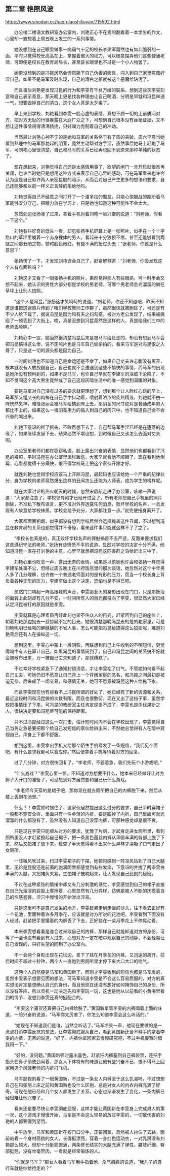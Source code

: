 ## 第二章 艳照风波

https://www.sinodan.cc/haorulaoshiliuyan/715592.html

　　办公楼二楼语文教研室办公室内，刘艳正心不在焉的翻看着一本学生的作文，心里却一直想着上周五晚上发生的一系列事情。

　　她没想到在自己眼里做事一向霸气十足的校长李建军竟然也有如此脆弱的一面，平时只觉得校长高高在上，掌握着偌大的权力，可以随意摆弄他们这些普通老师，可即便是校长在教育局局长，甚至县长眼里也不过是一个小人物罢了。

　　她更没想到的是冯昆居然会悍然撕下自己伪善的面具，闯入到自己家里意图奸淫自己，如果不是马军及时出现，自己的清白之躯就被这个恶魔给玷污了。

　　而且事后刘艳更发现冯昆的行为和李雯有千丝万缕的联系，想到这些天李雯刻意和自己表示善意，那天晚上更是找各种理由让自己喝酒，分明是早就和冯昆串通一气，想要毁掉自己的清白，这个女人真是太歹毒了。

　　早上来到学校，刘艳看到李雯一脸心虚的表情，真想不顾一切的上前质问对方，把对方无耻的行径暴露在大庭广众之下，可想到自己根本没有丝毫证据，又不想让这件事情闹得沸沸扬扬，只好竭力克制着自己的冲动。

　　当然最让刘艳心神不宁的是她和马军的关系终于有了质的突破，周六早晨当她看到熟睡中的马军那勃起的阴茎，竟然主动帮对方手淫，虽然事后她马上赶跑了马军，可刘艳心里很清楚，自己和马军的关系已经再也回不到原来那种单纯的状态了。

　　现在想起来，刘艳觉得自己还是太感情用事了，欲望的闸门一旦开启就很难再关闭，也许当时她只是想用这种方式来表示自己心里的感动，可在马军看来也许会认为这是自己默许两人亲密接触的暗示，从而会对自己产生更多的想法和要求，自己还能够和以前一样义正言辞的拒绝他吗。

　　刘艳觉得自己不经意之间打开了一个潘多拉的魔盒，只能心惊胆战的期盼着马军能够安分守己，把精力放在学习上，只是她也知道这种可能性不会太大。

　　忽然旁边张扬凑了过来，拿着手机对着刘艳一脸兴奋的说道：“刘老师，你看一下这个。”

　　刘艳有些好奇的低头一看，却见张扬手机屏幕上是一张照片，似乎在一个十字路口的草坪里躺着一个赤身裸体的男人，看起来十分狼狈不堪，甚至还能够看到两腿之间那丑陋之物，顿时脸色微红，有些不满的扭过头去：“张老师，你这是什么意思？”

　　张扬愣了一下，才发现刘艳误会自己了，赶紧解释道：“刘老师，你没发现这个人有点面熟吗？”

　　刘艳这才又看了一眼张扬手机的照片，果然觉得那人有些眼熟，可一时半会又想不起来，她认识的男性大部分都是学校的男老师，可哪个男老师会光溜溜的躺在草坪上让别人拍照。

　　“这个人是冯昆。”张扬这才笑呵呵的说道，“刘老师，你还不知道吧，昨天不知道是谁把这张照片传到了咱们学校教师工作群了，虽然很快就被删除了，可还是有不少人给下载了，据说冯昆是因为和有夫之妇勾搭，被对方老公发现了，结果被痛殴了一顿丢到了大街上，哎，真是没想到冯昆竟然是这样的人，真是给我们三中的老师丢脸啊。”

　　刘艳心中一震，她当然很清楚冯昆后来是被马军给赶走的，却没有想到马军会把冯昆搞得这么惨，说不定照片也是马军自己偷偷拍的，看来马军是对冯昆恨之入骨了，只是这一切的源头都是因为自己。

　　一时间刘艳也不知道自己是幸运还是不幸了，如果自己丈夫许志鹏没有离开，根本就没有人敢觊觎自己，自己也就不会遭遇到这些不愉快的事情，而马军的出现是她所没有预料到的，如果不是马军，也许自己早就在李建军的淫威下沦陷了，不知不觉间这个高大男生竟然成了自己这段灰暗生活中的唯一感觉到温暖的对象。

　　要是马军对自己没有过多的要求就更理想了，想到那个让人脸红心跳的早上，马军那又粗又长的肉棒在自己手中抖动着，喷射着浓浓的炙热精液，刘艳就不由一阵恍然失神，难怪张丽会被马军给搞到床上去，那阴茎的尺寸绝对是普通成年男人都比不上的，如果这么一根阴茎用力的插入到自己的肉穴中，也不知道自己会不会兴奋的喊出来。

　　刘艳下意识的摇了摇头，不敢再想下去了，自己帮马军手淫已经是在堕落的边缘了，如果继续发展下去，结果必然不堪设想，到时候自己又该怎么去面对丈夫呢。

　　办公室里老师们都在窃窃私语，脸上露出兴奋的表情，显然他们也都看到了冯昆的裸照，平时冯昆在办公室里嚣张跋扈，大家早就看他不顺眼了，现在看到他倒霉，心里都觉得十分痛快，恨不得学校马上把这个家伙开除才好。

　　就连刘艳也觉得学校应该马上开除冯昆，最起码也应该给他一个严重的纪律处分，身为学校的老师竟然爆出这样的丑闻怎么还能为人师表，成为学生的榜样呢。

　　就在大家讨论的热火朝天的时候，忽然宋启航走进了办公室，咳嗽一声说道：“大家都注意了，学校领导刚才已经开过会了，所有老师把自己手机里的照片删除，不准私下散布谣言，更不准对外界透露任何消息，败坏学校的名声，一旦发现有人故意给学校抹黑，学校会给予处分，大家都注意一点。”说完便扭身离开了。

　　大家都面面相觑，似乎都没有想到学校居然会选择掩盖这件丑闻，不过想到冯昆在教育局的关系也都觉得并不奇怪，看来这件事只能就这样不了了之了。

　　“李校长也真是的，真正败坏学校名声的罪魁祸首不去严惩，反而来要求我们这些遵纪守法的老师。”张扬有些愤愤不平的说道，显然对学校的决定十分不满，他知道冯昆一直在打刘艳的主意，心里早就想把冯昆这匹害群之马给赶出三中了。

　　刘艳心里也叹息一声，露出无奈的表情，如果是以前她也许会和张扬一样觉得李建军处事不公，但经过周五晚上在川府饭店里的那次谈话，她忽然对这个中年男人多了几分理解，也许做一个普通老师面对的是有形的压力，而当一个校长身上背负着各种无形的压力，李建军做出这个决定，恐怕也是不得已吧。

　　忽然门口响起一阵高跟鞋的声音，李雯那惹火的身影出现在门口，只是那妖冶的面容上此刻却有几分不安，一时间所有人的目光都投向了李雯，很显然大家已经认定冯昆被打的原因就是李雯。

　　李雯就算是心理素质再好此刻也架不住众人的目光，赶紧回到自己的座位上，朝着刘艳那边投去一丝惊疑不定的目光，她很清楚那晚冯昆去的是刘艳家里，可是刘艳明明已经喝的醉醺醺的不省人事，怎么可能把冯昆给搞得这么狼狈呢，难道刘艳背后还有人在操纵这一切。

　　想到这里，李雯心中蒙上一层阴影，再联想到自己上午收到的不明短信，更觉得暗中有人在算计自己，如果冯昆的事情闹到了，自己和冯昆之间的关系搞不好就会被散布出来，万一被自己丈夫知道了，那就糟糕了。

　　不过幸好学校紧急下了通知封锁消息，才让李雯松了口气，不管她如何看不起自己丈夫，可她仍旧不愿意让自己背上一个背叛家庭的恶名，和冯昆之间最初是被迫无奈，后来成了一场交易，和感情无关，她可不愿意被冯昆这种人给拖下水。

　　而且李雯现在也有些看不上冯昆所谓的好处了，她已经有了新的资源和关系，最近这段时间和冯昆做的次数有限，而且也很敷衍，现在又出了这档子事，虽然学校把事情压了下来，可冯昆的教研室主任肯定是当不成了，李雯也是杀伐果断之人，很快决定要和冯昆尽可能的保持距离。

　　只不过冯昆经过这么一次打击，估计短时间内不会在学校出现了，李雯觉得自己当务之急是要把那个给自己发短信的家伙给揪出来，不然她总觉得有人在暗中窥视自己，浑身上下都不舒服。

　　想到这里，李雯拿出手机又给那个陌生手机号发了一条短信，“我们见个面吧，有什么要求我都可以答应你。”然后便拿着手机等待着对方的回复。

　　过了几分钟，对方很快回复了，“李老师，不要着急，我们先玩个小游戏吧。”

　　“什么游戏？”李雯心里一惊，不知道对方想要干什么，她本来已经做好让对方狮子大开口的准备了，可没想到对方居然要和自己玩什么游戏。

　　“李老师今天穿的是裙子吧，那你现在就去厕所把自己的内裤脱下来，然后从楼上丢到花池里。”

　　什么？！李雯顿时愣住了，这家伙居然提出这么过分的要求，自己平时穿裙子一般都不穿安全裤，里面只有一件单薄的内裤，要是脱掉了内裤，自己里面可就光溜溜的什么都没有了，虽然没有人知道自己没穿内裤，可那种感觉却是很不爽。

　　只是现在李雯只能顺从对方的要求，犹豫了片刻，才起身走进女厕所里，看到厕所里没人才赶紧撩起自己裙子，把一条黑色蕾丝内裤从浑圆丰满的臀部上脱了下来，然后又把裙子放下来，检查了半天觉得看不出来什么异样才深吸了口气走出了女厕所。

　　一阵微风吹过来，扫过李雯裙子的下摆，她顿时感到一阵凉风钻到了自己大腿里，无论是屁股还是前面的饱满阴唇都感觉到有些发痒，下意识的并拢了两条雪白丰满的大腿，又把裙角夹紧，生怕裙子被吹起来，让人发现自己此刻的秘密。

　　不过在这种紧张的情绪中却又有几分刺激的感觉，李雯感觉到自己的裙子直接在自己光溜溜的屁股上摩擦着，心里忽然有几分异样，仿佛是被人不断的抚摸着自己的性感翘臀，淫穴中慢慢的开始渗出淫液。

　　只是这里可不是自己发呆的地方，李雯赶紧走到走廊的尽头，往下看去正好有一个花池，里面种着许多月季花，应该就是对方所说的花池吧，李雯看到下面没有人经过，赶紧把手里攥着的内裤丢了下去，正好挂在一朵月季花上不停晃动着。

　　本来李雯想看看是谁会过来取自己的内裤，那样自己就能知道对方的身份，可等了一会也没有看到有人过来，心想对方一定在暗中观察自己的动静，不会轻易让自己发现的，只好失望的回到了办公室内。

　　不一会两个身影出现在花坛边，拿下了挂在月季花的内裤，又迅速的离开，前后时间不超过十秒钟，两个人一直跑到男厕所里才停下来大口大口的喘气。

　　这两个人自然便是马军和黄国新了，而刚才李雯收到的短信也都是马军发的，虽然李雯表示想要见面的想法，可马军知道李雯是不会这么容易屈服的，对方的真实想法肯定是想确认自己的身份，而且他现在还没有想好如何掩饰自己的身份，所以没有答应，所以灵机一动决定先和李雯玩一玩，这也是他从以前看的小黄书里看到的情节，没想到李雯还真的挺配合的。

　　“李雯这个骚货还真把自己内裤给脱了。”黄国新拿着李雯的内裤闻着上面的味道，一脸兴奋的说道，“马军你太厉害了，你怎么知道李雯会这么听话的。”

　　“她现在不知道我们是谁，当然会听话了。”马军冷笑一声，他现在要做的是一点点打消李雯反抗的想法，让李雯彻底服从自己，看到黄国新还爱不释手的拿着李雯的内裤，无奈的说道，“好了，内裤你拿回家去慢慢研究吧，不过手机要暂时借我用一下。”

　　“好的，没问题。”黄国新顿时露出喜色，赶紧把内裤塞到自己裤袋里，还把手指头在鼻子前使劲闻着，那女人下体特有的味道让他有些兴奋不已，恨不得马上回家用这个风骚老师的内裤打飞机。

　　马军鄙视的看了一眼黄国新，不过是一条女人内裤至于这么饥渴吗，不过想想自己在和张丽上床之前和黄国新也没什么区别，总是对女人的内衣内裤充满了好奇，可现在他已经和几个女人都发生了关系，心态也渐渐发生了变化，一条内裤已经很难让他兴奋了。

　　看来还是要尽快让李雯彻底屈服，这样才能让黄国新在李雯身上完成男人的第一次，这个游戏才慢慢开始，马军是不会这么轻易的放过李雯的，一切敢伤害的刘艳的人都要得到惩罚。

　　中午放学，马军和黄国新在校门口分手，正要回家，忽然被人拦住了去路，面前站着一个身材高挑的女人，长得挺漂亮，穿着一身红色运动衣，一对乳房没有刘艳那么硕大，但却十分挺翘饱满，两条修长结实的大腿充满了弹性，腰肢纤细，臀部挺翘，没有丝毫赘肉，一看就是经常锻炼的人。

　　“你就是马军？”那女人看着马军用手指着他，杀气腾腾的说道，“我儿子的自行车就是你给抢走的？”

